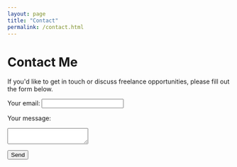 ```yaml
---
layout: page
title: "Contact"
permalink: /contact.html
---
```


<h1>Contact Me</h1>
<p>If you'd like to get in touch or discuss freelance opportunities, please fill out the form below.</p>
<form action="https://formspree.io/f/mrbeoyyy" method="POST" class="contact-form">
  <label for="email">Your email:</label>
  <input type="email" id="email" name="email" required>
  
  <label for="message">Your message:</label>
  <textarea id="message" name="message" required></textarea>
  
  <button type="submit">Send</button>
</form>

